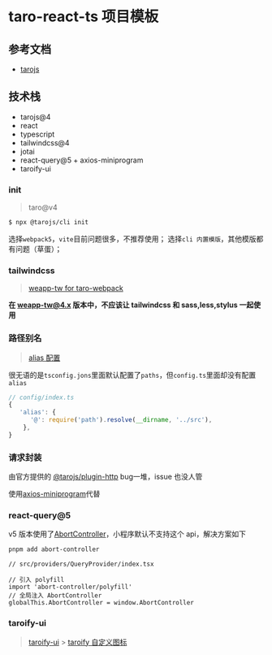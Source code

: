 # taro-react-ts 项目模板

## 参考文档

- [tarojs](https://docs.taro.zone/docs/)

## 技术栈

- tarojs@4
- react
- typescript
- tailwindcss@4
- jotai
- react-query@5 + axios-miniprogram
- taroify-ui

### init

> taro@v4

```bash
$ npx @tarojs/cli init
```

选择`webpack5`，`vite`目前问题很多，不推荐使用；
选择`cli 内置模版`，其他模版都有问题（草蛋）；

### tailwindcss

> [weapp-tw for taro-webpack](https://weapp-tw.icebreaker.top/docs/quick-start/v4/taro-webpack)

**在 weapp-tw@4.x 版本中，不应该让 tailwindcss 和 sass,less,stylus 一起使用**

### 路径别名

> [alias 配置](https://docs.taro.zone/docs/config-detail#alias)

很无语的是`tsconfig.jons`里面默认配置了`paths`，但`config.ts`里面却没有配置`alias`

```js
// config/index.ts
{
   'alias': {
      '@': require('path').resolve(__dirname, '../src'),
    },
}
```

### 请求封装

由官方提供的 [@tarojs/plugin-http](https://docs.taro.zone/docs/request) bug一堆，issue 也没人管

使用[axios-miniprogram](https://axios-miniprogram.com/guide/intro)代替

### react-query@5

v5 版本使用了[AbortController](https://developer.mozilla.org/zh-CN/docs/Web/API/AbortController/AbortController)，小程序默认不支持这个 api，解决方案如下

```bash
pnpm add abort-controller
```

```tsx
// src/providers/QueryProvider/index.tsx

// 引入 polyfill
import 'abort-controller/polyfill'
// 全局注入 AbortController
globalThis.AbortController = window.AbortController
```

### taroify-ui

> [taroify-ui](https://taroify.github.io/taroify.com/introduce/) > [taroify 自定义图标](https://taroify.github.io/taroify.com/components/icon/#%E8%87%AA%E5%AE%9A%E4%B9%89%E5%9B%BE%E6%A0%87)
